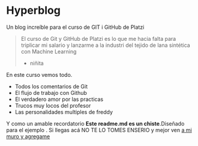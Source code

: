 # Hyperblog
Un blog increíble para el curso de GIT i GitHub de Platzi
> El curso de Git y GitHub de Platzi es lo que me hacia falta para triplicar mi salario y lanzarme a la industri del tejido de lana sintética con Machine Learning
> - niñita

En este curso vemos todo.
- Todos los comentarios de Git
- El flujo de trabajo con Github
- El verdadero amor por las practicas
- Trucos muy locos del profesor
- Las personalidades multiples de freddy

Y como un amable recordatorio **Este readme.md  es un chiste**.Diseñado para el ejemplo . Si llegas acá NO TE LO TOMES ENSERIO y mejor ven [a mi muro y agregame](http://https://www.facebook.com/danielito.lagunas "a mi muro y agregame")